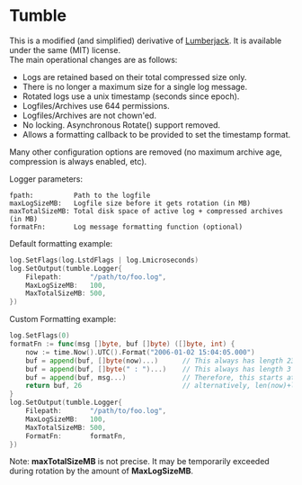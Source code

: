 # Tumble #

This is a modified (and simplified) derivative of [Lumberjack](https://github.com/natefinch/lumberjack). It is available under the same (MIT) license. \
The main operational changes are as follows:

 - Logs are retained based on their total compressed size only.
 - There is no longer a maximum size for a single log message.
 - Rotated logs use a unix timestamp (seconds since epoch).
 - Logfiles/Archives use 644 permissions.
 - Logfiles/Archives are not chown'ed.
 - No locking. Asynchronous Rotate() support removed.
 - Allows a formatting callback to be provided to set the timestamp format.

Many other configuration options are removed (no maximum archive age, compression is always enabled, etc).

Logger parameters:

    fpath:          Path to the logfile
    maxLogSizeMB:   Logfile size before it gets rotation (in MB)
    maxTotalSizeMB: Total disk space of active log + compressed archives (in MB)
    formatFn:       Log message formatting function (optional)

Default formatting example:

```go
log.SetFlags(log.LstdFlags | log.Lmicroseconds)
log.SetOutput(tumble.Logger{
    Filepath:       "/path/to/foo.log",
    MaxLogSizeMB:   100,
    MaxTotalSizeMB: 500,
})
```

Custom Formatting example:

```go
log.SetFlags(0)
formatFn := func(msg []byte, buf []byte) ([]byte, int) {
    now := time.Now().UTC().Format("2006-01-02 15:04:05.000")
    buf = append(buf, []byte(now)...)      // This always has length 23
    buf = append(buf, []byte(" : ")...)    // This always has length 3
    buf = append(buf, msg...)              // Therefore, this starts at index 26
    return buf, 26                         // alternatively, len(now)+len(" : ")
}
log.SetOutput(tumble.Logger{
    Filepath:       "/path/to/foo.log",
    MaxLogSizeMB:   100,
    MaxTotalSizeMB: 500,
    FormatFn:       formatFn,
})
```

Note: **maxTotalSizeMB** is not precise. It may be temporarily exceeded during rotation by the amount of **MaxLogSizeMB**.

